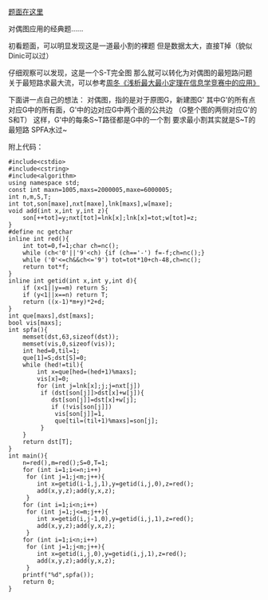 [题面在这里](http://www.lydsy.com/JudgeOnline/problem.php?id=1001)

对偶图应用的经典题……

初看题面，可以明显发现这是一道最小割的裸题
但是数据太大，直接T掉（貌似Dinic可以过）

仔细观察可以发现，这是一个S-T完全图
那么就可以转化为对偶图的最短路问题
关于最短路求最大流，可以参考[周冬《浅析最大最小定理在信息学竞赛中的应用》](http://download.csdn.net/detail/linkfqy/9855769)

下面讲一点自己的想法：
对偶图，指的是对于原图G，新建图G'
其中G'的所有点对应G中的所有面，G'中的边对应G中两个面的公共边
（G整个图的两侧对应G'的S和T）
这样，G'中的每条S~T路径都是G中的一个割
要求最小割其实就是S~T的最短路
SPFA水过~

附上代码：

```
#include<cstdio>
#include<cstring>
#include<algorithm>
using namespace std;
const int maxn=1005,maxs=2000005,maxe=6000005;
int n,m,S,T;
int tot,son[maxe],nxt[maxe],lnk[maxs],w[maxe];
void add(int x,int y,int z){
	son[++tot]=y;nxt[tot]=lnk[x];lnk[x]=tot;w[tot]=z;
}
#define nc getchar
inline int red(){
	int tot=0,f=1;char ch=nc();
	while (ch<'0'||'9'<ch) {if (ch=='-') f=-f;ch=nc();}
	while ('0'<=ch&&ch<='9') tot=tot*10+ch-48,ch=nc();
	return tot*f;
}
inline int getid(int x,int y,int d){
	if (x<1||y==m) return S;
	if (y<1||x==n) return T;
	return ((x-1)*m+y)*2+d;
}
int que[maxs],dst[maxs];
bool vis[maxs];
int spfa(){
	memset(dst,63,sizeof(dst));
	memset(vis,0,sizeof(vis));
	int hed=0,til=1;
	que[1]=S;dst[S]=0;
	while (hed!=til){
		int x=que[hed=(hed+1)%maxs];
		vis[x]=0;
		for (int j=lnk[x];j;j=nxt[j])
		 if (dst[son[j]]>dst[x]+w[j]){
		 	dst[son[j]]=dst[x]+w[j];
		 	if (!vis[son[j]])
		 	 vis[son[j]]=1,
		 	 que[til=(til+1)%maxs]=son[j];
		 }
	}
	return dst[T];
}
int main(){
	n=red(),m=red();S=0,T=1;
	for (int i=1;i<=n;i++)
	 for (int j=1;j<m;j++){
	 	int x=getid(i-1,j,1),y=getid(i,j,0),z=red();
	 	add(x,y,z);add(y,x,z);
	 }
	for (int i=1;i<n;i++)
	 for (int j=1;j<=m;j++){
	 	int x=getid(i,j-1,0),y=getid(i,j,1),z=red();
	 	add(x,y,z);add(y,x,z);
	 }
	for (int i=1;i<n;i++)
	 for (int j=1;j<m;j++){
	 	int x=getid(i,j,0),y=getid(i,j,1),z=red();
	 	add(x,y,z);add(y,x,z);
	 }
	printf("%d",spfa());
	return 0;
}
```